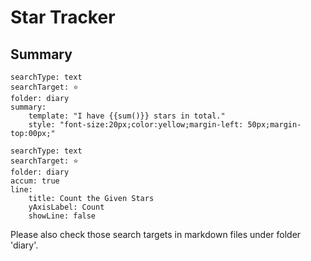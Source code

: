 # Star Tracker
## Summary

``` tracker
searchType: text
searchTarget: ⭐
folder: diary
summary:
    template: "I have {{sum()}} stars in total."
    style: "font-size:20px;color:yellow;margin-left: 50px;margin-top:00px;"
```

``` tracker
searchType: text
searchTarget: ⭐
folder: diary
accum: true
line:
    title: Count the Given Stars
    yAxisLabel: Count
    showLine: false
```

Please also check those search targets in markdown files under folder 'diary'.